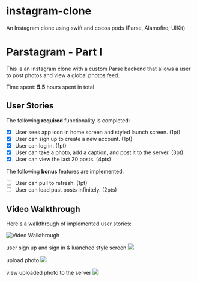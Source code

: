 # instagram-clone
An Instagram clone using swift and cocoa pods (Parse, Alamofire, UIKit)


# Parstagram - Part I

This is an Instagram clone with a custom Parse backend that allows a user to post photos and view a global photos feed.

Time spent: **5.5** hours spent in total

## User Stories

The following **required** functionality is completed:

- [X] User sees app icon in home screen and styled launch screen. (1pt)
- [X] User can sign up to create a new account. (1pt)
- [X] User can log in. (1pt)
- [X] User can take a photo, add a caption, and post it to the server. (3pt)
- [X] User can view the last 20 posts. (4pts)

The following **bonus** features are implemented:

- [ ] User can pull to refresh. (1pt)
- [ ] User can load past posts infinitely. (2pts)

## Video Walkthrough

Here's a walkthrough of implemented user stories:

<img src='https://media.giphy.com/media/Oq1t8YyePSvqBvWzOS/giphy.gif' title='Video Walkthrough' width='' alt='Video Walkthrough' />

user sign up and sign in & luanched style screen
<img src='https://media.giphy.com/media/UeeAqYrr5z69ZwrJMg/giphy.gif' />



upload photo
<img src='https://media.giphy.com/media/ut13LKTWr0mX0tXFrX/giphy.gif'/>


view uploaded photo to the server
<img src='https://media.giphy.com/media/kDBztmuT3LKPs0o9x6/giphy.gif'/>
